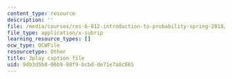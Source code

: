 ```yaml
---
content_type: resource
description: ''
file: /media/courses/res-6-012-introduction-to-probability-spring-2018/9db3d5b806b908f9bcbdde71e7a8c865_h2w1tTTltrU.srt
file_type: application/x-subrip
learning_resource_types: []
ocw_type: OCWFile
resourcetype: Other
title: 3play caption file
uid: 9db3d5b8-06b9-08f9-bcbd-de71e7a8c865
---
```

